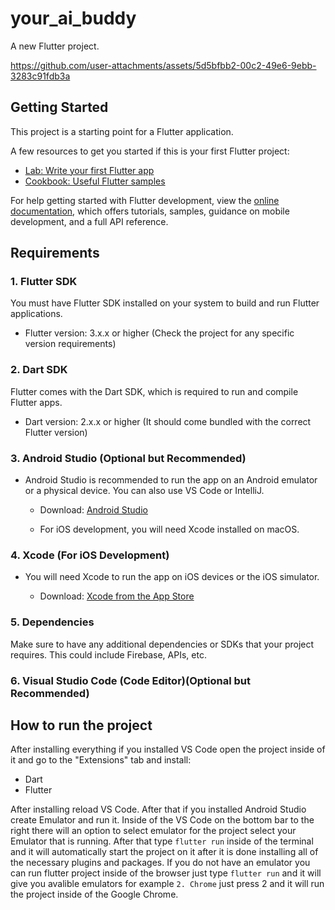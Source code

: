 # your_ai_buddy

A new Flutter project.

https://github.com/user-attachments/assets/5d5bfbb2-00c2-49e6-9ebb-3283c91fdb3a

## Getting Started

This project is a starting point for a Flutter application.

A few resources to get you started if this is your first Flutter project:

- [Lab: Write your first Flutter app](https://docs.flutter.dev/get-started/codelab)
- [Cookbook: Useful Flutter samples](https://docs.flutter.dev/cookbook)

For help getting started with Flutter development, view the
[online documentation](https://docs.flutter.dev/), which offers tutorials,
samples, guidance on mobile development, and a full API reference.

## Requirements

### 1. Flutter SDK

You must have Flutter SDK installed on your system to build and run Flutter applications.

- Flutter version: 3.x.x or higher (Check the project for any specific version requirements)

### 2. Dart SDK

Flutter comes with the Dart SDK, which is required to run and compile Flutter apps.

- Dart version: 2.x.x or higher (It should come bundled with the correct Flutter version)

### 3. Android Studio (Optional but Recommended)

- Android Studio is recommended to run the app on an Android emulator or a physical device. You can also use VS Code or IntelliJ.

  - Download: [Android Studio](https://developer.android.com/studio)

  - For iOS development, you will need Xcode installed on macOS.

### 4. Xcode (For iOS Development)

- You will need Xcode to run the app on iOS devices or the iOS simulator.

  - Download: [Xcode from the App Store](https://apps.apple.com/us/app/xcode/id497799835?mt=12)

### 5. Dependencies

Make sure to have any additional dependencies or SDKs that your project requires. This could include Firebase, APIs, etc.

### 6. Visual Studio Code (Code Editor)(Optional but Recommended)

## How to run the project

After installing everything if you installed VS Code open the project inside of it and go to the "Extensions" tab and install:

- Dart
- Flutter

After installing reload VS Code. After that if you installed Android Studio create Emulator and run it. Inside of the VS Code on the bottom bar to the right there will an option to select emulator for the project select your Emulator that is running. After that type `flutter run` inside of the terminal and it will automatically start the project on it after it is done installing all of the necessary plugins and packages. If you do not have an emulator you can run flutter project inside of the browser just type `flutter run` and it will give you avalible emulators for example `2. Chrome` just press 2 and it will run the project inside of the Google Chrome.

